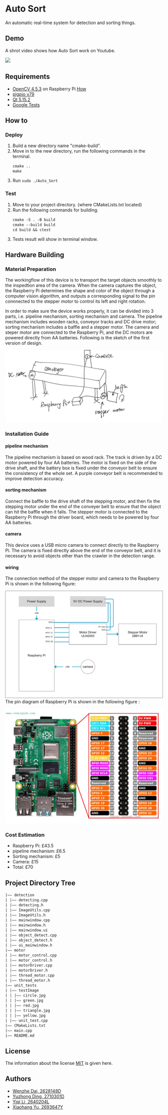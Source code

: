 # Auto Sort
An automatic real-time system for detection and sorting things.
## Demo
A shrot video shows how Auto Sort work on Youtube.

[![](https://res.cloudinary.com/marcomontalbano/image/upload/v1650308343/video_to_markdown/images/youtube--slp1gwdWYJk-c05b58ac6eb4c4700831b2b3070cd403.jpg)](https://youtu.be/slp1gwdWYJk "")
## Requirements
* [OpenCV 4.5.3](https://github.com/opencv/opencv) on Raspberry Pi
  [How](https://qengineering.eu/install-opencv-4.5-on-raspberry-64-os.html)
* [pigpio v79](https://github.com/joan2937/pigpio)
* [Qt 5.15.2](https://www.qt.io)
* [Google Tests](https://github.com/google/googletest)
## How to
### Deploy
1. Build a new directory name "cmake-build".
2. Move in to the new directory, run the following commands in the terminal.
   ```
   cmake ..
   make
   ```
3. Run `sudo ./Auto_Sort`
### Test
1. Move to your project directory. (where CMakeLists.txt located)
2. Run the following commands for building.
   ```
   cmake -S . -B build
   cmake --build build
   cd build && ctest
   ```
3. Tests result will show in terminal window.

## Hardware Building
### Material Preparation

The workingflow of this device is to transport the target objects smoothly to the inspedtion area of the camera. When the camera captures the object, the Raspberry Pi determines the shape and color of the object through a computer vision algorithm, and outputs a corresponding signal to the pin connnected to the stepper motor to control its left and right rotation.

In order to make sure the device works properly, it can be divided into 3 parts, i.e. pipeline mechanism, sorting mechanism and camera. The pipeline mechanism includes wooden racks, conveyor tracks and DC drive motor; sorting mechanism includes a baffle and a stepper motor. The camera and steper motor are connected to the Raspberry Pi, and the DC motors are powered directly from AA batteries. Following is the sketch of the first version of design.

![image](https://raw.githubusercontent.com/WenzheDai/Auto_Sort/master/media/sketch.jpg)

### Installation Guide
#### pipeline mechanism
The pipeline mechanism is based on wood rack. The track is driven by a DC motor powered by four AA batteries. The motor is fixed on the side of the drive shaft, and the battery box is fixed under the conveyor belt to ensure the consistency of the whole set. A purple conveyor belt is recommended to improve detection accuracy.
#### sorting mechanism
Connect the baffle to the drive shaft of the stepping motor, and then fix the stepping motor under the end of the conveyer belt to ensure that the object can hit the baffle when it falls. The stepper motor is connected to the Raspberry Pi through the driver board, which needs to be powered by four AA batteries.
#### camera
This device uses a USB micro camera to connect directly to the Raspberry Pi. The camera is fixed directly above the end of the conveyor belt, and it is necessary to avoid objects other than the crawler in the detection range.
#### wiring
The connection method of the stepper motor and camera to the Raspberry Pi is shown in the following figure:

![image](https://raw.githubusercontent.com/WenzheDai/Auto_Sort/master/media/circuit.jpeg)
The pin diagram of Raspberry Pi is shown in the following figure :

![image](https://raw.githubusercontent.com/WenzheDai/Auto_Sort/master/media/RaspberryPi.jpeg)
### Cost Estimation
* Raspberry Pi: £43.5
* pipeline mechanism: £6.5
* Sorting mechanism: £5
* Camera: £15
* Total: £70
## Project Directory Tree

    |–– detection
    | |–– detecting.cpp
    | |–– detecting.h
    | |—— ImageUtils.cpp
    | |–– ImageUtils.h
    | |–– mainwindow.cpp
    | |–– mainwindow.h
    | |–– mainwindow.ui
    | |–– object_detect.cpp
    | |–– object_detect.h
    | |–– ui_mainwindow.h
    |–– motor
    | |–– motor_control.cpp
    | |–– motor_control.h
    | |—— motorDriver.cpp
    | |–– motorDriver.h
    | |–– thread_motor.cpp
    | |–– thread_motor.h
    |–– unit_tests
    | |–– testImage
    | | |–– circle.jpg
    | | |–– green.jpg
    | | |–– red.jpg
    | | |–– triangle.jpg
    | | |–– yellow.jpg
    | |–– unit_test.cpp
    |–– CMakeLists.txt
    |—— main.cpp
    |—— README.md
## License
The information about the license [MIT](https://choosealicense.com/licenses/mit/) is given here.
## Authors
* [Wenzhe Dai, 2628148D](https://github.com/WenzheDai)
* [Yuzhong Ding, 2710301D](https://github.com/YuzhongDing)
* [Yiqi Li, 2640204L](https://github.com/NANARua)
* [Xiaohang Yu, 2693647Y](https://github.com/XiaohangYu1234)